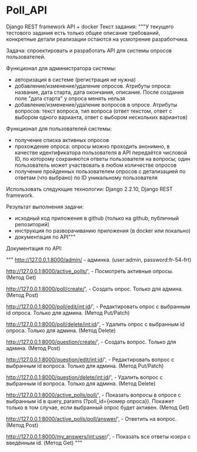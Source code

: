 # Poll_API
Django REST framework API + docker
Текст задания:
"""У текущего тестового задания есть только общее описание требований, конкретные детали реализации остаются на усмотрение разработчика.

Задача: спроектировать и разработать API для системы опросов пользователей.

Функционал для администратора системы:

- авторизация в системе (регистрация не нужна)
- добавление/изменение/удаление опросов. Атрибуты опроса: название, дата старта, дата окончания, описание. После создания поле "дата старта" у опроса менять нельзя
- добавление/изменение/удаление вопросов в опросе. Атрибуты вопросов: текст вопроса, тип вопроса (ответ текстом, ответ с выбором одного варианта, ответ с выбором нескольких вариантов)

Функционал для пользователей системы:

- получение списка активных опросов
- прохождение опроса: опросы можно проходить анонимно, в качестве идентификатора пользователя в API передаётся числовой ID, по которому сохраняются ответы пользователя на вопросы; один пользователь может участвовать в любом количестве опросов
- получение пройденных пользователем опросов с детализацией по ответам (что выбрано) по ID уникальному пользователя

Использовать следующие технологии: Django 2.2.10, Django REST framework.

Результат выполнения задачи:
- исходный код приложения в github (только на github, публичный репозиторий)
- инструкция по разворачиванию приложения (в docker или локально)
- документация по API"""

Документация по API:

"""
http://127.0.0.1:8000/admin/ - админка. (user:admin, password:fr-54-frt)

http://127.0.0.1:8000/active_polls/', - Посмотреть активные опросы. (Метод Get)

http://127.0.0.1:8000/poll/create/', - Создать опрос. Только для админа. (Метод Post)

http://127.0.0.1:8000/poll/edit/<int:id>/', - Редактировать опрос с выбранным id опроса. Только для админа. (Метод Put/Patch)

http://127.0.0.1:8000/poll/delete/<int:id>/', - Удалить опрос с  выбранным id опроса. Только для админа. (Метод Delete)

http://127.0.0.1:8000/question/create/', - Создать вопрос. Только для админа. (Метод Post)

http://127.0.0.1:8000/question/edit/<int:id>/', - Редактировать вопрос с выбранным id вопроса. Только для админа. (Метод Put/Patch)

http://127.0.0.1:8000/question/delete/<int:id>/', - Удалить вопрос с  выбранным id вопроса. Только для админа. (Метод Delete)

http://127.0.0.1:8000/active_polls/poll/', - Показать вопросы в опросе с выбранным id в query_params (?poll_id={номер опроса}). Покажет только в том случае,
если выбранный опрос будет активен. (Метод Get)

http://127.0.0.1:8000/active_polls/poll/answer/', - Ответить на вопрос. (Метод Post)

http://127.0.0.1:8000/my_answers/<int:user>/', - Показать все ответы юзера с введённым id. (Метод Get)
"""

